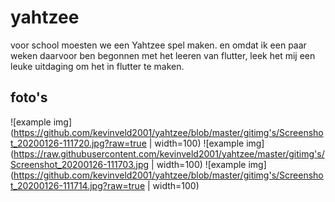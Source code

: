 # yahtzee

voor school moesten we een Yahtzee spel maken.
en omdat ik een paar weken daarvoor ben begonnen met het leeren van flutter, leek het mij een leuke uitdaging om het in flutter te maken.

## foto's

![example img](https://github.com/kevinveld2001/yahtzee/blob/master/gitimg's/Screenshot_20200126-111720.jpg?raw=true | width=100)
![example img](https://raw.githubusercontent.com/kevinveld2001/yahtzee/master/gitimg's/Screenshot_20200126-111703.jpg | width=100)
![example img](https://github.com/kevinveld2001/yahtzee/blob/master/gitimg's/Screenshot_20200126-111714.jpg?raw=true | width=100)

